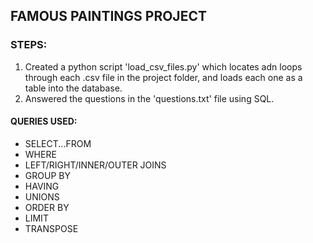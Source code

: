 ## FAMOUS PAINTINGS PROJECT

### STEPS:
1. Created a python script 'load_csv_files.py' which locates adn loops through each .csv file in the project folder, and loads each one as a table into the database.
2. Answered the questions in the 'questions.txt' file using SQL.

#### QUERIES USED:
- SELECT...FROM
- WHERE
- LEFT/RIGHT/INNER/OUTER JOINS
- GROUP BY
- HAVING
- UNIONS
- ORDER BY
- LIMIT
- TRANSPOSE

